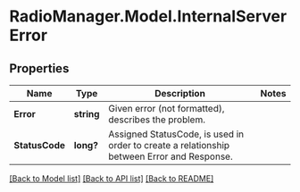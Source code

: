# RadioManager.Model.InternalServerError
## Properties

Name | Type | Description | Notes
------------ | ------------- | ------------- | -------------
**Error** | **string** | Given error (not formatted), describes the problem. | 
**StatusCode** | **long?** | Assigned StatusCode, is used in order to create a relationship between Error and Response. | 

[[Back to Model list]](../README.md#documentation-for-models) [[Back to API list]](../README.md#documentation-for-api-endpoints) [[Back to README]](../README.md)

